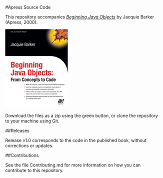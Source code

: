 #Apress Source Code

This repository accompanies [*Beginning Java Objects*](http://www.apress.com/9781590591468) by Jacquie Barker (Apress, 2000).

[comment]: #cover
![Cover image](9781590591468.jpg)

Download the files as a zip using the green button, or clone the repository to your machine using Git.

##Releases

Release v1.0 corresponds to the code in the published book, without corrections or updates.

##Contributions

See the file Contributing.md for more information on how you can contribute to this repository.
